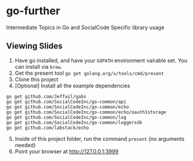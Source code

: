 # go-further
Intermediate Topics in Go and SocialCode Specific library usage

Viewing Slides
--------------

1. Have go installed, and have your `GOPATH` environment vairable set. You can install via `brew`.
2. Get the present tool `go get golang.org/x/tools/cmd/present`
3. Clone this project
4. [Optional] Install all the example dependencies
```
go get github.com/Jeffail/gabs
go get github.com/SocialCodeInc/go-common/api
go get github.com/SocialCodeInc/go-common/echo
go get github.com/SocialCodeInc/go-common/echo/oauth1storage
go get github.com/SocialCodeInc/go-common/log
go get github.com/SocialCodeInc/go-common/loggersdk
go get github.com/labstack/echo
```
5. Inside of this project folder, run the command `present` (no arguments needed)
6. Point your browser at http://127.0.0.1:3999